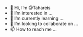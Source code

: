- 👋 Hi, I’m @Tahareis
- 👀 I’m interested in ...
- 🌱 I’m currently learning ...
- 💞️ I’m looking to collaborate on ...
- 📫 How to reach me ...

<!---
Tahareis/Tahareis is a ✨ special ✨ repository because its `README.md` (this file) appears on your GitHub profile.
You can click the Preview link to take a look at your changes.
--->
